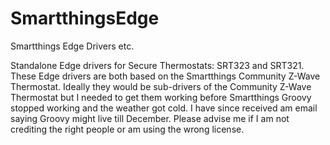 # SmartthingsEdge
Smartthings Edge Drivers etc.

Standalone Edge drivers for Secure Thermostats: SRT323 and SRT321.
These Edge drivers are both based on the Smartthings Community Z-Wave Thermostat.
Ideally they would be sub-drivers of the Community Z-Wave Thermostat but I needed to get them working before 
Smartthings Groovy stopped working and the weather got cold. I have since received am email saying Groovy might live till December.
Please advise me if I am not crediting the right people or am using the wrong license.

